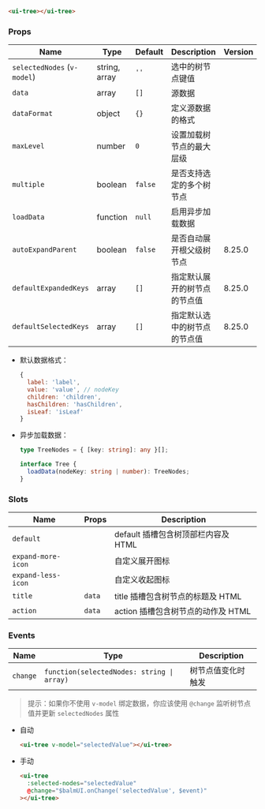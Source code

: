```html
<ui-tree></ui-tree>
```

### Props

| Name                        | Type          | Default | Description                  | Version |
| --------------------------- | ------------- | ------- | ---------------------------- | ------- |
| `selectedNodes` (`v-model`) | string, array | `''`    | 选中的树节点键值             |         |
| `data`                      | array         | `[]`    | 源数据                       |         |
| `dataFormat`                | object        | `{}`    | 定义源数据的格式             |         |
| `maxLevel`                  | number        | `0`     | 设置加载树节点的最大层级     |         |
| `multiple`                  | boolean       | `false` | 是否支持选定的多个树节点     |         |
| `loadData`                  | function      | `null`  | 启用异步加载数据             |         |
| `autoExpandParent`          | boolean       | `false` | 是否自动展开根父级树节点     | 8.25.0  |
| `defaultExpandedKeys`       | array         | `[]`    | 指定默认展开的树节点的节点值 | 8.25.0  |
| `defaultSelectedKeys`       | array         | `[]`    | 指定默认选中的树节点的节点值 | 8.25.0  |

- 默认数据格式：

  ```js
  {
    label: 'label',
    value: 'value', // nodeKey
    children: 'children',
    hasChildren: 'hasChildren',
    isLeaf: 'isLeaf'
  }
  ```

- 异步加载数据：

  ```ts
  type TreeNodes = { [key: string]: any }[];

  interface Tree {
    loadData(nodeKey: string | number): TreeNodes;
  }
  ```

### Slots

| Name               | Props  | Description                         |
| ------------------ | ------ | ----------------------------------- |
| `default`          |        | default 插槽包含树顶部栏内容及 HTML |
| `expand-more-icon` |        | 自定义展开图标                      |
| `expand-less-icon` |        | 自定义收起图标                      |
| `title`            | `data` | title 插槽包含树节点的标题及 HTML   |
| `action`           | `data` | action 插槽包含树节点的动作及 HTML  |

### Events

| Name     | Type                                       | Description        |
| -------- | ------------------------------------------ | ------------------ |
| `change` | `function(selectedNodes: string \| array)` | 树节点值变化时触发 |

> 提示：如果你不使用 `v-model` 绑定数据，你应该使用 `@change` 监听树节点值并更新 `selectedNodes` 属性

- 自动

  ```html
  <ui-tree v-model="selectedValue"></ui-tree>
  ```

- 手动

  ```html
  <ui-tree
    :selected-nodes="selectedValue"
    @change="$balmUI.onChange('selectedValue', $event)"
  ></ui-tree>
  ```
